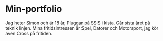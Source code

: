 # Min-portfolio
Jag heter Simon och är 18 år, Pluggar på SSIS i kista. Går sista året på teknik linjen.
Mina fritidsintressen är Spel, Datorer och Motorsport, jag kör även Cross på fritiden.
